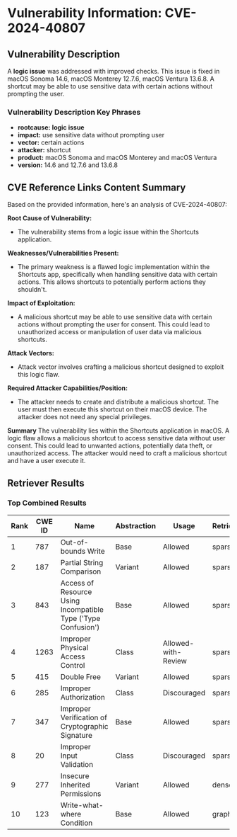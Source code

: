# Vulnerability Information: CVE-2024-40807

## Vulnerability Description
A **logic issue** was addressed with improved checks. This issue is fixed in macOS Sonoma 14.6, macOS Monterey 12.7.6, macOS Ventura 13.6.8. A shortcut may be able to use sensitive data with certain actions without prompting the user.

### Vulnerability Description Key Phrases
- **rootcause:** **logic issue**
- **impact:** use sensitive data without prompting user
- **vector:** certain actions
- **attacker:** shortcut
- **product:** macOS Sonoma and macOS Monterey and macOS Ventura
- **version:** 14.6 and 12.7.6 and 13.6.8

## CVE Reference Links Content Summary
Based on the provided information, here's an analysis of CVE-2024-40807:

**Root Cause of Vulnerability:**
- The vulnerability stems from a logic issue within the Shortcuts application.

**Weaknesses/Vulnerabilities Present:**
- The primary weakness is a flawed logic implementation within the Shortcuts app, specifically when handling sensitive data with certain actions. This allows shortcuts to potentially perform actions they shouldn't.

**Impact of Exploitation:**
- A malicious shortcut may be able to use sensitive data with certain actions without prompting the user for consent. This could lead to unauthorized access or manipulation of user data via malicious shortcuts.

**Attack Vectors:**
- Attack vector involves crafting a malicious shortcut designed to exploit this logic flaw.

**Required Attacker Capabilities/Position:**
- The attacker needs to create and distribute a malicious shortcut. The user must then execute this shortcut on their macOS device. The attacker does not need any special privileges.

**Summary**
The vulnerability lies within the Shortcuts application in macOS. A logic flaw allows a malicious shortcut to access sensitive data without user consent. This could lead to unwanted actions, potentially data theft, or unauthorized access. The attacker would need to craft a malicious shortcut and have a user execute it.

## Retriever Results

### Top Combined Results

| Rank | CWE ID | Name | Abstraction | Usage  | Retrievers | Individual Scores |
|------|--------|------|-------------|-------|------------|-------------------|
| 1 | 787 | Out-of-bounds Write | Base | Allowed | sparse | 0.277 |
| 2 | 187 | Partial String Comparison | Variant | Allowed | sparse | 0.268 |
| 3 | 843 | Access of Resource Using Incompatible Type ('Type Confusion') | Base | Allowed | sparse | 0.250 |
| 4 | 1263 | Improper Physical Access Control | Class | Allowed-with-Review | sparse | 0.249 |
| 5 | 415 | Double Free | Variant | Allowed | sparse | 0.244 |
| 6 | 285 | Improper Authorization | Class | Discouraged | sparse | 0.240 |
| 7 | 347 | Improper Verification of Cryptographic Signature | Base | Allowed | sparse | 0.238 |
| 8 | 20 | Improper Input Validation | Class | Discouraged | sparse | 0.237 |
| 9 | 277 | Insecure Inherited Permissions | Variant | Allowed | dense | 0.473 |
| 10 | 123 | Write-what-where Condition | Base | Allowed | graph | 0.003 |

